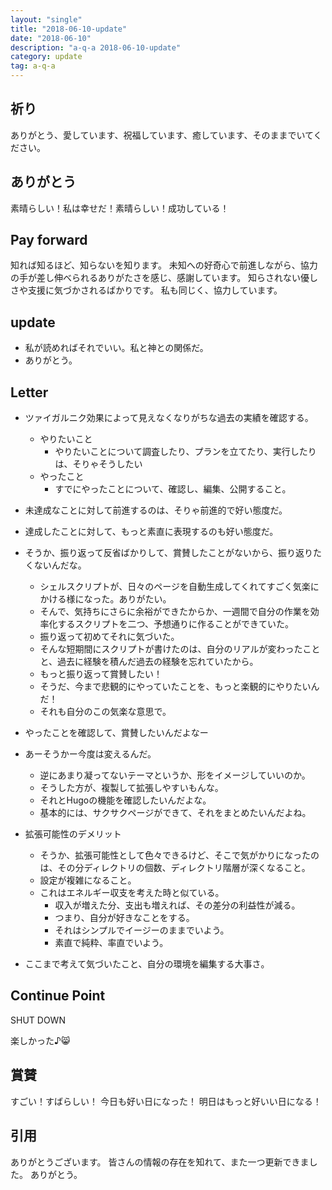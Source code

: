 ```yaml
---
layout: "single"
title: "2018-06-10-update"
date: "2018-06-10"
description: "a-q-a 2018-06-10-update"
category: update
tag: a-q-a
---
```

## 祈り
ありがとう、愛しています、祝福しています、癒しています、そのままでいてください。

## ありがとう
素晴らしい！私は幸せだ！素晴らしい！成功している！

## Pay forward
知れば知るほど、知らないを知ります。
未知への好奇心で前進しながら、協力の手が差し伸べられるありがたさを感じ、感謝しています。
知らされない優しさや支援に気づかされるばかりです。
私も同じく、協力しています。

## update
- 私が読めればそれでいい。私と神との関係だ。
- ありがとう。

## Letter
- ツァイガルニク効果によって見えなくなりがちな過去の実績を確認する。
  - やりたいこと
    - やりたいことについて調査したり、プランを立てたり、実行したりは、そりゃそうしたい
  - やったこと
    - すでにやったことについて、確認し、編集、公開すること。
- 未達成なことに対して前進するのは、そりゃ前進的で好い態度だ。
- 達成したことに対して、もっと素直に表現するのも好い態度だ。

- そうか、振り返って反省ばかりして、賞賛したことがないから、振り返りたくないんだな。
  - シェルスクリプトが、日々のページを自動生成してくれてすごく気楽にかける様になった。ありがたい。
  - そんで、気持ちにさらに余裕ができたからか、一週間で自分の作業を効率化するスクリプトを二つ、予想通りに作ることができていた。
  - 振り返って初めてそれに気づいた。
  - そんな短期間にスクリプトが書けたのは、自分のリアルが変わったことと、過去に経験を積んだ過去の経験を忘れていたから。
  - もっと振り返って賞賛したい！
  - そうだ、今まで悲観的にやっていたことを、もっと楽観的にやりたいんだ！
  - それも自分のこの気楽な意思で。
- やったことを確認して、賞賛したいんだよなー
- あーそうかー今度は変えるんだ。
  - 逆にあまり凝ってないテーマというか、形をイメージしていいのか。
  - そうした方が、複製して拡張しやすいもんな。
  - それとHugoの機能を確認したいんだよな。
  - 基本的には、サクサクページができて、それをまとめたいんだよね。
- 拡張可能性のデメリット
  - そうか、拡張可能性として色々できるけど、そこで気がかりになったのは、その分ディレクトリの個数、ディレクトリ階層が深くなること。
  - 設定が複雑になること。
  - これはエネルギー収支を考えた時と似ている。
    - 収入が増えた分、支出も増えれば、その差分の利益性が減る。
    - つまり、自分が好きなことをする。
    - それはシンプルでイージーのままでいよう。
    - 素直で純粋、率直でいよう。
- ここまで考えて気づいたこと、自分の環境を編集する大事さ。
## Continue Point

SHUT DOWN

楽しかった♪:smile_cat:
## 賞賛
すごい！すばらしい！
今日も好い日になった！
明日はもっと好いい日になる！

## 引用
ありがとうございます。
皆さんの情報の存在を知れて、また一つ更新できました。
ありがとう。
